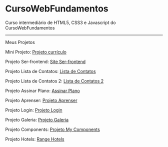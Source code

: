 # CursoWebFundamentos
 Curso intermediário de HTML5, CSS3 e Javascript do CursoWebFundamentos

---
Meus Projetos

Mini Projeto: [Projeto currículo](https://lucass-ferreira.github.io/html-css_2/desafios/d002/curriculo2.0.html)

Projeto Ser-frontend: [Site Ser-frontend](https://lucass-ferreira.github.io/html-css_2/desafios/d003/index.html)

Projeto Lista de Contatos: [Lista de Contatos](https://lucass-ferreira.github.io/html-css_2/desafios/d004/index.html)

Projeto Lista de Contatos 2: [Lista de Contatos 2](https://lucass-ferreira.github.io/html-css_2/desafios/d005/index.html)

Projeto Assinar Plano: [Assinar Plano](https://lucass-ferreira.github.io/html-css_2/desafios/d006/index.html)

Projeto Aprenser: [Projeto Aprenser](https://lucass-ferreira.github.io/html-css_2/desafios/d009/index.html)

Projeto Login: [Projeto Login](https://lucass-ferreira.github.io/html-css_2/desafios/d011/login.html)

Projeto Galeria: [Projeto Galeria](https://lucass-ferreira.github.io/html-css_2/desafios/d013/gallery.html)

Projeto Components: [Projeto My Components](https://lucass-ferreira.github.io/html-css_2/desafios/d014/index.html)

Projeto Hotels: [Range Hotels](https://lucass-ferreira.github.io/html-css_2/desafios/d016/range-hotels.html)
